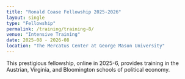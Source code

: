 ```yaml
---
title: "Ronald Coase Fellowship 2025-2026"
layout: single
type: "Fellowship"
permalink: /training/training-8/
venue: "Intensive Training"
date: 2025-08 - 2026-08
location: "The Mercatus Center at George Mason University"
---
```


This prestigious fellowship, online in 2025-6, provides training in the Austrian, Virginia, and Bloomington schools of political economy.
